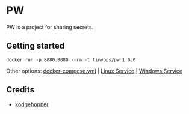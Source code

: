 # PW

PW is a project for sharing secrets.

## Getting started

```shell
docker run -p 8080:8080 --rm -t tinyops/pw:1.0.0
```

Other options: [docker-compose.yml](docs/install/DOCKER.md) | [Linux Service](docs/install/BINARY-LINUX.md) | [Windows Service](docs/install/BINARY-WINDOWS.md)

## Credits

- [kodgehopper](https://www.boringadv.com/2022/12/05/simple-encryption-in-rust/)